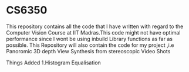# CS6350
This repository contains all the code that I have written with regard to the Computer Vision Course at IIT Madras.This code might not have optimal performance since I wont be using inbuild Library functions as far as possible.
This Repository will also contain the code for my project ,i.e Panoromic 3D depth View Synthesis from stereoscopic Video Shots

Things Added 
1.Histogram Equalisation 

